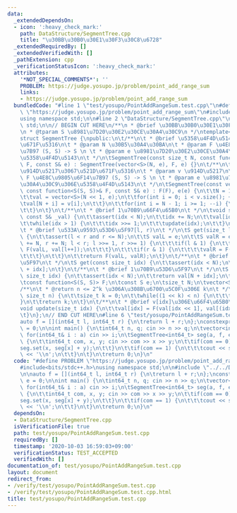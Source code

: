 ```yaml
---
data:
  _extendedDependsOn:
  - icon: ':heavy_check_mark:'
    path: DataStructure/SegmentTree.cpp
    title: "\u30BB\u30B0\u30E1\u30F3\u30C8\u6728"
  _extendedRequiredBy: []
  _extendedVerifiedWith: []
  _pathExtension: cpp
  _verificationStatusIcon: ':heavy_check_mark:'
  attributes:
    '*NOT_SPECIAL_COMMENTS*': ''
    PROBLEM: https://judge.yosupo.jp/problem/point_add_range_sum
    links:
    - https://judge.yosupo.jp/problem/point_add_range_sum
  bundledCode: "#line 1 \"test/yosupo/PointAddRangeSum.test.cpp\"\n#define PROBLEM\
    \ \"https://judge.yosupo.jp/problem/point_add_range_sum\"\n#include<bits/stdc++.h>\n\
    using namespace std;\n\n#line 2 \"DataStructure/SegmentTree.cpp\"\nusing namespace\
    \ std;\n\n// BEGIN CUT HERE\n/**\n * @brief \u30BB\u30B0\u30E1\u30F3\u30C8\u6728\
    \n * @tparam S \u8981\u7D20\u30E2\u30CE\u30A4\u30C9\n */\ntemplate<class S>\n\
    struct SegmentTree {\npublic:\n\t/**\n\t * @brief \u5358\u4F4D\u5143\u3067\u521D\
    \u671F\u5316\n\t * @param N \u30B5\u30A4\u30BA\n\t * @param F \u4E8C\u9805\u6F14\
    \u7B97 (S, S) -> S \n \t * @param e \u8981\u7D20\u30E2\u30CE\u30A4\u30C9\u306E\
    \u5358\u4F4D\u5143\n\t */\n\tSegmentTree(const size_t N, const function<S(S, S)>&\
    \ F, const S& e) : SegmentTree(vector<S>(N, e), F, e) {}\n\t/**\n\t * @brief \u4E0E\
    \u914D\u5217\u3067\u521D\u671F\u5316\n\t * @param v \u914D\u5217\n\t * @param\
    \ F \u4E8C\u9805\u6F14\u7B97 (S, S) -> S \n \t * @param e \u8981\u7D20\u30E2\u30CE\
    \u30A4\u30C9\u306E\u5358\u4F4D\u5143\n\t */\n\tSegmentTree(const vector<S>& v,\
    \ const function<S(S, S)>& F, const S& e) : F(F), e(e) {\n\t\tN = 1 << pow2(v.size());\n\
    \t\tval = vector<S>(N << 1, e);\n\t\tfor(int i = 0; i < v.size(); ++i) {\n\t\t\
    \tval[N + i] = v[i];\n\t\t}\n\t\tfor(int i = N - 1; i >= 1; --i) {\n\t\t\tupdate(i);\n\
    \t\t}\n\t}\n\t/**\n\t * @brief 1\u70B9\u66F4\u65B0\n\t */\n\tvoid set(size_t idx,\
    \ const S& _val) {\n\t\tassert(idx < N);\n\t\tidx += N;\n\t\tval[idx] = _val;\n\
    \t\twhile(idx > 1) {\n\t\t\tidx >>= 1;\n\t\t\tupdate(idx);\n\t\t}\n\t}\n\t/**\n\
    \t * @brief \u533A\u9593\u53D6\u5F97[l, r)\n\t */\n\tS get(size_t l, size_t r)\
    \ {\n\t\tassert(l < r and r <= N);\n\t\tS valL = e;\n\t\tS valR = e;\n\t\tfor(l\
    \ += N, r += N; l < r; l >>= 1, r >>= 1) {\n\t\t\tif(l & 1) {\n\t\t\t\tvalL =\
    \ F(valL, val[l++]);\n\t\t\t}\n\t\t\tif(r & 1) {\n\t\t\t\tvalR = F(val[--r], valR);\n\
    \t\t\t}\n\t\t}\n\t\treturn F(valL, valR);\n\t}\n\t/**\n\t * @brief 1\u70B9\u53D6\
    \u5F97\n\t */\n\tS get(const size_t idx) {\n\t\tassert(idx < N);\n\t\treturn val[N\
    \ + idx];\n\t}\n\t/**\n\t * @brief 1\u70B9\u53D6\u5F97\n\t */\n\tS operator[](const\
    \ size_t idx) {\n\t\tassert(idx < N);\n\t\treturn val[N + idx];\n\t}\nprivate:\n\
    \tconst function<S(S, S)> F;\n\tconst S e;\n\tsize_t N;\n\tvector<S> val;\n\t\
    /**\n\t * @return n <= 2^k \u306A\u308B\u6700\u5C0F\u306E k\n\t */\n\tsize_t pow2(const\
    \ size_t n) {\n\t\tsize_t k = 0;\n\t\twhile((1 << k) < n) {\n\t\t\t++k;\n\t\t\
    }\n\t\treturn k;\n\t}\n\t/**\n\t * @brief v[idx]\u306E\u66F4\u65B0\n\t */\n\t\
    void update(size_t idx) {\n\t\tval[idx] = F(val[idx << 1], val[(idx << 1) | 1]);\n\
    \t}\n};\n// END CUT HERE\n#line 6 \"test/yosupo/PointAddRangeSum.test.cpp\"\n\n\
    auto f = [](int64_t l, int64_t r) {\n\treturn l + r;\n};\nconstexpr int64_t e\
    \ = 0;\n\nint main() {\n\tint64_t n, q; cin >> n >> q;\n\tvector<int64_t> a(n);\
    \ for(int64_t& i : a) cin >> i;\n\tSegmentTree<int64_t> seg(a, f, e);\n\twhile(q--)\
    \ {\n\t\tint64_t com, x, y; cin >> com >> x >> y;\n\t\tif(com == 0) {\n\t\t\t\
    seg.set(x, seg[x] + y);\n\t\t}\n\t\tif(com == 1) {\n\t\t\tcout << seg.get(x, y)\
    \ << '\\n';\n\t\t}\n\t}\n\treturn 0;\n}\n"
  code: "#define PROBLEM \"https://judge.yosupo.jp/problem/point_add_range_sum\"\n\
    #include<bits/stdc++.h>\nusing namespace std;\n\n#include \"../../DataStructure/SegmentTree.cpp\"\
    \n\nauto f = [](int64_t l, int64_t r) {\n\treturn l + r;\n};\nconstexpr int64_t\
    \ e = 0;\n\nint main() {\n\tint64_t n, q; cin >> n >> q;\n\tvector<int64_t> a(n);\
    \ for(int64_t& i : a) cin >> i;\n\tSegmentTree<int64_t> seg(a, f, e);\n\twhile(q--)\
    \ {\n\t\tint64_t com, x, y; cin >> com >> x >> y;\n\t\tif(com == 0) {\n\t\t\t\
    seg.set(x, seg[x] + y);\n\t\t}\n\t\tif(com == 1) {\n\t\t\tcout << seg.get(x, y)\
    \ << '\\n';\n\t\t}\n\t}\n\treturn 0;\n}\n"
  dependsOn:
  - DataStructure/SegmentTree.cpp
  isVerificationFile: true
  path: test/yosupo/PointAddRangeSum.test.cpp
  requiredBy: []
  timestamp: '2020-10-03 16:59:03+09:00'
  verificationStatus: TEST_ACCEPTED
  verifiedWith: []
documentation_of: test/yosupo/PointAddRangeSum.test.cpp
layout: document
redirect_from:
- /verify/test/yosupo/PointAddRangeSum.test.cpp
- /verify/test/yosupo/PointAddRangeSum.test.cpp.html
title: test/yosupo/PointAddRangeSum.test.cpp
---
```

